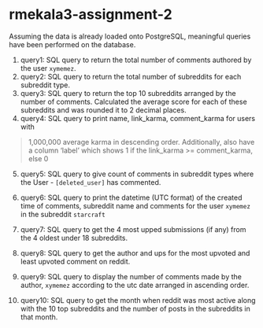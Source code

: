 # rmekala3-assignment-2

Assuming the data is already loaded onto PostgreSQL, meaningful queries have been performed on the database. 

1. query1: SQL query to return the total number of comments authored by the
user `xymemez`.
2. query2: SQL query to return the total number of subreddits for each subreddit
type.
3. query3: SQL query to return the top 10 subreddits arranged by the number of
comments. Calculated the average score for each of these subreddits and was rounded it to 2
decimal places.
4. query4: SQL query to print name, link_karma, comment_karma for users with
>1,000,000 average karma in descending order. Additionally, also have a column ‘label’
which shows 1 if the link_karma >= comment_karma, else 0

5. query5: SQL query to give count of comments in subreddit types where the
User - `[deleted_user]` has commented. 

6. query6: SQL query to print the datetime (UTC format) of the created time of
comments, subreddit name and comments for the user `xymemez` in the subreddit
`starcraft`

7. query7: SQL query to get the 4 most upped submissions (if any) from the 4
oldest under 18 subreddits.

8. query8: SQL query to get the author and ups for the most upvoted and least
upvoted comment on reddit.

9. query9: SQL query to display the number of comments made by the author,
`xymemez` according to the utc date arranged in ascending order.

10. query10: SQL query to get the month when reddit was most active along with
the 10 top subreddits and the number of posts in the subreddits in that month.
